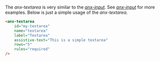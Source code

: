 The *anx-textarea* is very similar to the [*anx-input*](#anx-input). See  [*anx-input*](#anx-input) for more examples. Below is just a simple usage of the *anx-textarea*.

```html
<anx-textarea
    id="my-textarea"
    name="textarea"
    label="Textarea"
    assistive-text="This is a simple textarea"
    rows="5"
    rules="required"
/>
```